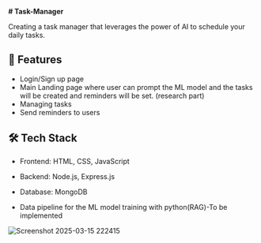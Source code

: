 **# Task-Manager**

Creating a task manager that leverages the power of AI to schedule your daily tasks.

## 🚀 Features
- Login/Sign up page
- Main Landing page where user can prompt the ML model and the tasks will be created and reminders will be set. (research part)
- Managing tasks
- Send reminders to users

## 🛠 Tech Stack
- Frontend: HTML, CSS, JavaScript
- Backend: Node.js, Express.js
- Database: MongoDB

- Data pipeline for the ML model training with python(RAG)-To be implemented

![Screenshot 2025-03-15 222415](https://github.com/user-attachments/assets/25a5e250-e591-412f-b508-1f63c7c886ae)


